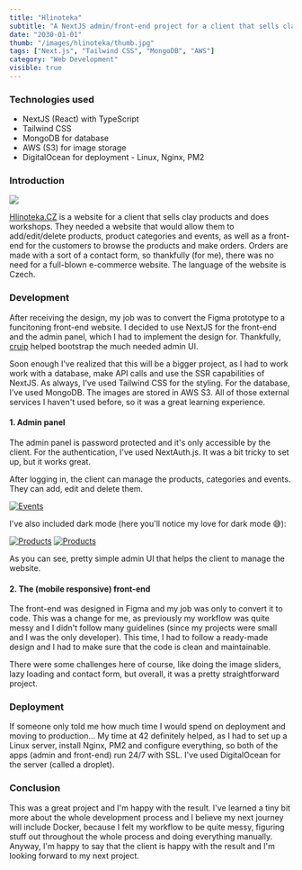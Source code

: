 ```yaml
---
title: "Hlinoteka"
subtitle: "A NextJS admin/front-end project for a client that sells clay products."
date: "2030-01-01"
thumb: "/images/hlinoteka/thumb.jpg"
tags: ["Next.js", "Tailwind CSS", "MongoDB", "AWS"]
category: "Web Development"
visible: true
---
```


### Technologies used

* NextJS (React) with TypeScript
* Tailwind CSS
* MongoDB for database
* AWS (S3) for image storage
* DigitalOcean for deployment - Linux, Nginx, PM2

### Introduction

![](/images/hlinoteka/thumb.jpg)

[Hlinoteka.CZ](https://hlinoteka.cz/) is a website for a client that sells clay products and does workshops. They needed a website that would allow them to add/edit/delete products, product categories and events, as well as a front-end for the customers to browse the products and make orders. Orders are made with a sort of a contact form, so thankfully (for me), there was no need for a full-blown e-commerce website. The language of the website is Czech.

### Development

After receiving the design, my job was to convert the Figma prototype to a funcitoning front-end website. I decided to use NextJS for the front-end and the admin panel, which I had to implement the design for. Thankfully, [cruip](https://cruip.com/) helped bootstrap the much needed admin UI.

Soon enough I've realized that this will be a bigger project, as I had to work work with a database, make API calls and use the SSR capabilities of NextJS. As always, I've used Tailwind CSS for the styling. For the database, I've used MongoDB. The images are stored in AWS S3. All of those external services I haven't used before, so it was a great learning experience.

#### 1. Admin panel

The admin panel is password protected and it's only accessible by the client. For the authentication, I've used NextAuth.js. It was a bit tricky to set up, but it works great.

After logging in, the client can manage the products, categories and events. They can add, edit and delete them.

[<img src="/images/hlinoteka/admin-events-thumb.jpg" alt="Events" className="inline-flex" />](/images/hlinoteka/admin-events.jpg)

I've also included dark mode (here you'll notice my love for dark mode 😅):

[<img src="/images/hlinoteka/admin-products-thumb.jpg" alt="Products" className="inline-flex" />](/images/hlinoteka/admin-products.jpg)
[<img src="/images/hlinoteka/admin-products-edit-thumb.jpg" alt="Products" className="inline-flex" />](/images/hlinoteka/admin-products-edit.jpg)

As you can see, pretty simple admin UI that helps the client to manage the website.

#### 2. The (mobile responsive) front-end

The front-end was designed in Figma and my job was only to convert it to code. This was a change for me, as previously my workflow was quite messy and I didn't follow many guidelines (since my projects were small and I was the only developer). This time, I had to follow a ready-made design and I had to make sure that the code is clean and maintainable.

There were some challenges here of course, like doing the image sliders, lazy loading and contact form, but overall, it was a pretty straightforward project.

### Deployment

If someone only told me how much time I would spend on deployment and moving to production... My time at 42 definitely helped, as I had to set up a Linux server, install Nginx, PM2 and configure everything, so both of the apps (admin and front-end) run 24/7 with SSL. I've used DigitalOcean for the server (called a droplet).

### Conclusion

This was a great project and I'm happy with the result. I've learned a tiny bit more about the whole development process and I believe my next journey will include Docker, because I felt my workflow to be quite messy, figuring stuff out throughout the whole process and doing everything manually. Anyway, I'm happy to say that the client is happy with the result and I'm looking forward to my next project.